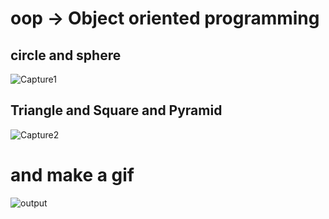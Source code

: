 # oop -> Object oriented programming
## circle and sphere
![Capture1](https://github.com/kiyakeynia8/python_class_NY/assets/118113533/79f8a3cd-e15a-461e-a787-8b180227a226)
## Triangle and Square and Pyramid
![Capture2](https://github.com/kiyakeynia8/python_class_NY/assets/118113533/e8bd3a80-5a14-4ebe-bb6c-11343aebb775)

# and make a gif
![output](https://github.com/kiyakeynia8/python_class_NY/assets/118113533/636df922-9bb4-494e-8bfa-28a4fde17a8d)
